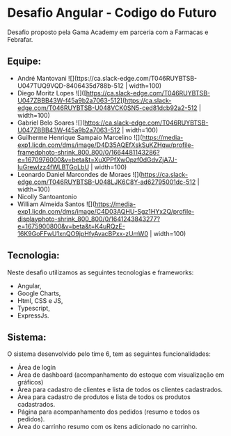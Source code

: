 # Desafio Angular - Codigo do Futuro

Desafio proposto pela Gama Academy em parceria com a Farmacas e Febrafar.

## Equipe:

* André Mantovani 
![](ttps://ca.slack-edge.com/T046RUYBTSB-U047TUQ9VQD-8406435d788b-512 | width=100)
* Diego Moritz Lopes
![]([https://ca.slack-edge.com/T046RUYBTSB-U047ZBBB43W-f45a9b2a7063-512](https://ca.slack-edge.com/T046RUYBTSB-U048VCK0SN5-ced81dcb92a2-512 | width=100)
* Gabriel Belo Soares
![](https://ca.slack-edge.com/T046RUYBTSB-U047ZBBB43W-f45a9b2a7063-512 | width=100)
* Guilherme Henrique Sampaio Marcelino 
![](https://media-exp1.licdn.com/dms/image/D4D35AQEfXskSuKZHqw/profile-framedphoto-shrink_800_800/0/1664481143286?e=1670976000&v=beta&t=XuXPPfXwOpzf0dGdvZjA7J-luGrewlzz4fWLBTGoLbU | width=100)
* Leonardo Daniel Marcondes de Moraes
![](https://ca.slack-edge.com/T046RUYBTSB-U048LJK6C8Y-ad62795001dc-512 | width=100)
* Nicolly Santoantonio 
* William Almeida Santos 
![](https://media-exp1.licdn.com/dms/image/C4D03AQHU-Sgz1HYx2Q/profile-displayphoto-shrink_800_800/0/1641243843277?e=1675900800&v=beta&t=K4uRQzE-16K9GoFFwU1xnQO9jpHfyAvacBPxx-zUmW0 | width=100)

## Tecnologia:

Neste desafio utilizamos as seguintes tecnologias e frameworks:
* Angular,
* Google Charts,
* Html, CSS e JS,
* Typescript,
* ExpressJs.

## Sistema:

O sistema desenvolvido pelo time 6, tem as seguintes funcionalidades:
* Área de login
* Área de dashboard (acompanhamento do estoque com visualização em gráficos)
* Área para cadastro de clientes e lista de todos os clientes cadastrados.
* Área para cadastro de produtos e lista de todos os produtos cadastrados.
* Página para acompanhamento dos pedidos (resumo e todos os pedidos).
* Área do carrinho resumo com os itens adicionado no carrinho.
